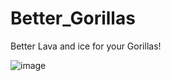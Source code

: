 # Better_Gorillas

Better Lava and ice for your Gorillas!


![image](https://user-images.githubusercontent.com/82724623/232251573-6e44d42d-2181-4d9f-bb7e-9efbaa9d19d2.png)
